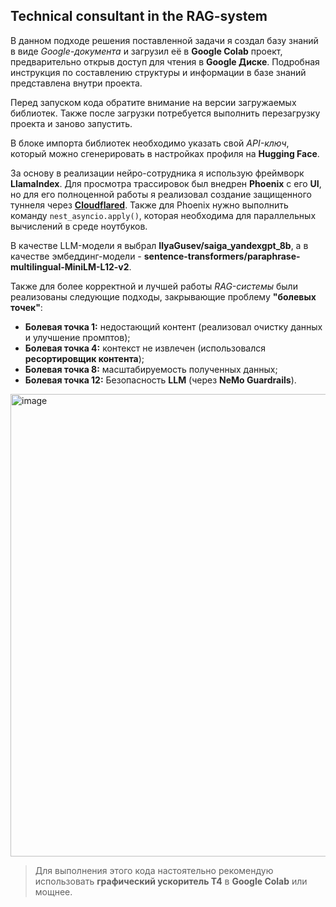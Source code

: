 ## Technical consultant in the RAG-system

В данном подходе решения поставленной задачи я создал базу знаний в виде *Google-документа* и загрузил её в **Google Colab** проект, предварительно открыв доступ для чтения в **Google Диске**. Подробная инструкция по составлению структуры и информации в базе знаний представлена внутри проекта.

Перед запуском кода обратите внимание на версии загружаемых библиотек. Также после загрузки потребуется выполнить перезагрузку проекта и заново запустить.

В блоке импорта библиотек необходимо указать свой *API-ключ*, который можно сгенерировать в настройках профиля на **Hugging Face**.

За основу в реализации нейро-сотрудника я использую фреймворк **LlamaIndex**. Для просмотра трассировок был внедрен **Phoenix** с его **UI**, но для его полноценной работы я реализовал создание защищенного туннеля через **[Cloudflared](https://github.com/cloudflare/cloudflared/releases/latest/download/cloudflared-linux-amd64)**. Также для Phoenix нужно выполнить команду `nest_asyncio.apply()`, которая необходима для параллельных вычислений в среде ноутбуков.

В качестве LLM-модели я выбрал **IlyaGusev/saiga_yandexgpt_8b**, а в качестве эмбеддинг-модели - **sentence-transformers/paraphrase-multilingual-MiniLM-L12-v2**.

Также для более корректной и лучшей работы *RAG-системы* были реализованы следующие подходы, закрывающие проблему  **"болевых точек"**:

-   **Болевая точка 1:**  недостающий контент (реализовал очистку данных и улучшение промптов);
-   **Болевая точка 4:**  контекст не извлечен (использовался  **ресортировщик контента**);
-   **Болевая точка 8:**  масштабируемость полученных данных;
-   **Болевая точка 12:**  Безопасность  **LLM**  (через  **NeMo Guardrails**).

<img width="1301" height="740" alt="image" src="https://github.com/user-attachments/assets/288ab2a9-05a1-4814-ac2e-4d7ae7074863" />

> Для выполнения этого кода настоятельно рекомендую использовать
> **графический ускоритель T4** в **Google Colab** или мощнее.
